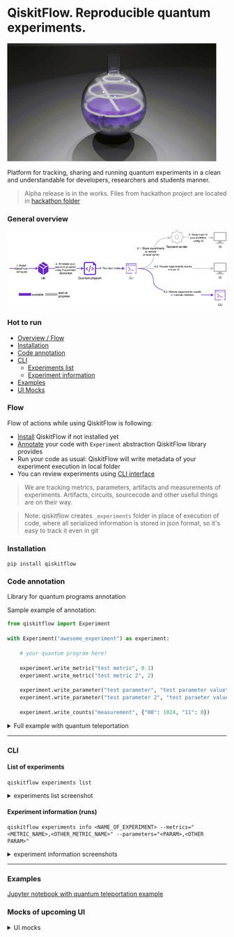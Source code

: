 QiskitFlow. Reproducible quantum experiments.
=============================================

![logo](https://raw.githubusercontent.com/IceKhan13/QiskitFlow/master/docs/images/logo-updated.gif)

Platform for tracking, sharing and running quantum experiments in a clean and understandable for developers, researchers and students manner.

> Alpha release is in the works. 
> Files from hackathon project are located in [hackathon folder](./hackathon)

### General overview

![flow](https://raw.githubusercontent.com/IceKhan13/QiskitFlow/master/docs/images/flow.png)


### Hot to run
* [Overview / Flow](#flow)
* [Installation](#installation)
* [Code annotation](#code-annotation)
* [CLI](#cli)
  * [Experiments list](#list-of-experiments)
  * [Experiment information](#experiment-information-runs)
* [Examples](#examples)
* [UI Mocks](#mocks-of-upcoming-ui)

### Flow

Flow of actions while using QiskitFlow is following:
- [Install](#installation) QiskitFlow if not installed yet
- [Annotate](#code-annotation) your code with `Experiment` abstraction QiskitFlow library provides
- Run your code as usual: QiskitFlow will write metadata of your experiment execution in local folder 
- You can review experiments using [CLI interface](#cli)

> We are tracking metrics, parameters, artifacts and measurements of experiments. 
> Artifacts, circuits, sourcecode and other useful things are on their way.

> Note: qiskitflow creates `_experiments` folder in place of execution of code, where all serialized information is stored in json format, so it's easy to track it even in git 


### Installation

```shell script
pip install qiskitflow
```


### Code annotation

Library for quantum programs annotation

Sample example of annotation:
```python
from qiskitflow import Experiment

with Experiment("awesome_experiment") as experiment:

    # your quantum program here!
    
    experiment.write_metric("test metric", 0.1)
    experiment.write_metric("test metric 2", 2)

    experiment.write_parameter("test parameter", "test parameter value")
    experiment.write_parameter("test parameter 2", "test paraeter value 2")

    experiment.write_counts("measurement", {"00": 1024, "11": 0})
```

<details><summary>Full example with quantum teleportation</summary>
<p>

```python
import numpy as np
import time
from qiskit import QuantumCircuit, QuantumRegister, ClassicalRegister, execute, BasicAer, IBMQ
from qiskit.visualization import plot_histogram, plot_bloch_multivector
from qiskit.extensions import Initialize
from qiskit_textbook.tools import random_state, array_to_latex

from qiskitflow import Experiment

with Experiment("quantum teleportation") as experiment:
    start_time = time.time()
    
    # conduct experiment as usual
    psi = random_state(1)
    init_gate = Initialize(psi)
    init_gate.label = "init"
    inverse_init_gate = init_gate.gates_to_uncompute()

    qr = QuantumRegister(3, name="q")
    crz = ClassicalRegister(1, name="crz")
    crx = ClassicalRegister(1, name="crx")
    qc = QuantumCircuit(qr, crz, crx)
    qc.append(init_gate, [0])
    qc.barrier()
    create_bell_pair(qc, 1, 2)
    qc.barrier()
    alice_gates(qc, 0, 1)
    measure_and_send(qc, 0, 1)
    bob_gates(qc, 2, crz, crx)
    qc.append(inverse_init_gate, [2])
    cr_result = ClassicalRegister(1)
    qc.add_register(cr_result)
    qc.measure(2,2)
    backend_name = "qasm_simulator"
    backend = BasicAer.get_backend(backend_name)
    counts = execute(qc, backend, shots=1024).result().get_counts()
    
    end_time = time.time()
    
    runtime = end_time - start_time
    
    # qiskitflow =========

    # log parameters used
    experiment.write_parameter("backend name", backend_name)
    # log metrics of experiment
    experiment.write_metric("runtime", runtime)
    # log counts of experiment
    experiment.write_counts("experiment counts", counts)
```

</p>
</details>

------


### CLI


#### List of experiments
```shell
qiskitflow experiments list
```

<details><summary>experiments list screenshot</summary>
<p>

![list](https://github.com/IceKhan13/QiskitFlow/blob/master/lib/docs/images/list.png?raw=true)

</p>
</details>


#### Experiment information (runs)
```shell
qiskitflow experiments info <NAME_OF_EXPERIMENT> --metrics="<METRIC_NAME>,<OTHER_METRIC_NAME>" --parameters="<PARAM>,<OTHER PARAM>"
```

<details><summary>experiment information screenshots</summary>
<p>

Experiment information
![info](https://github.com/IceKhan13/QiskitFlow/blob/master/lib/docs/images/info.png?raw=true)

Experiment with specified optional flags
![info with flags](https://github.com/IceKhan13/QiskitFlow/blob/master/lib/docs/images/info-with-args.png?raw=true)

</p>
</details>

------

### Examples

[Jupyter notebook with quantum teleportation example](lib/docs/examples/example.ipynb)


### Mocks of upcoming UI

<details><summary>UI mocks</summary>
<p>

Experiment information
![ui](https://github.com/IceKhan13/QiskitFlow/blob/master/docs/images/ui-updated.png?raw=true)


</p>
</details>
